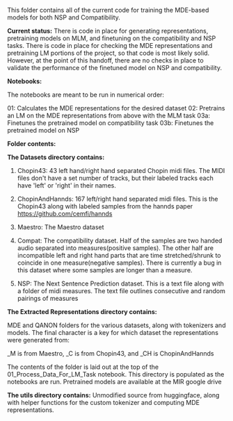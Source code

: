 This folder contains all of the current code for training the MDE-based models for both NSP and Compatibility. 



**Current status:**
There is code in place for generating representations, pretraining models on MLM, and finetuning on the compatibility and NSP tasks. There is code in place for checking the MDE representations and pretraining LM portions of the project, so that code is most likely solid. However, at the point of this handoff, there are no checks in place to validate the performance of the finetuned model on NSP and compatibility. 


**Notebooks:**

The notebooks are meant to be run in numerical order:

01: Calculates the MDE representations for the desired dataset
02: Pretrains an LM on the MDE representations from above with the MLM task
03a: Finetunes the pretrained model on compatibility task
03b: Finetunes the pretrained model on NSP



**Folder contents:**



**The Datasets directory contains:**

1. Chopin43: 43 left hand/right hand separated Chopin midi files. The MIDI files don't have a set number of tracks, but their labeled tracks each have 'left' or 'right' in their names. 

2. ChopinAndHannds: 167 left/right hand separated midi files. This is the Chopin43 along with labeled samples from the hannds paper https://github.com/cemfi/hannds

3. Maestro: The Maestro dataset

4. Compat: The compatibility dataset. Half of the samples are two handed audio separated into measures(positive samples). The other half are incompatible left and right hand parts that are time stretched/shrunk to coincide in one measure(negative samples). There is currently a bug in this dataset where some samples are longer than a measure.

5. NSP: The Next Sentence Prediction dataset. This is a text file along with a folder of midi measures. The text file outlines consecutive and random pairings of measures




**The Extracted Representations directory contains:**

MDE and QANON folders for the various datasets, along with tokenizers and models. The final character is a key for which dataset the representations were generated from:

_M is from Maestro, _C is from Chopin43, and _CH is ChopinAndHannds

The contents of the folder is laid out at the top of the 01_Process_Data_For_LM_Task notebook. This directory is populated as the notebooks are run. Pretrained models are available at the MIR google drive



**The utils directory contains:**
Unmodified source from huggingface, along with helper functions for the custom tokenizer and computing MDE representations.








